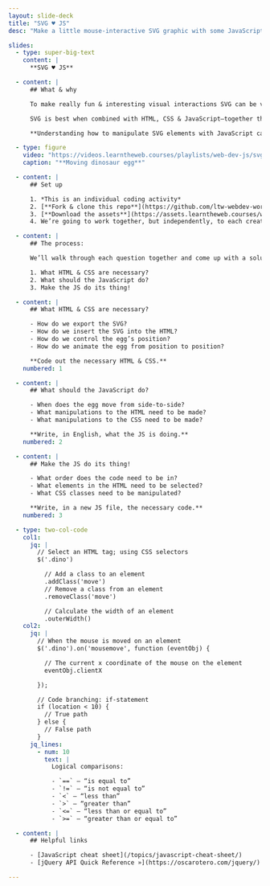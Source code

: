 ```yaml
---
layout: slide-deck
title: "SVG ♥ JS"
desc: "Make a little mouse-interactive SVG graphic with some JavaScript."

slides:
  - type: super-big-text
    content: |
      **SVG ♥ JS**

  - content: |
      ## What & why

      To make really fun & interesting visual interactions SVG can be very helpful.

      SVG is best when combined with HTML, CSS & JavaScript—together the foursome can create magical things.

      **Understanding how to manipulate SVG elements with JavaScript can make great interactions.**

  - type: figure
    video: "https://videos.learntheweb.courses/playlists/web-dev-js/svg-heart-js.mp4"
    caption: "**Moving dinosaur egg**"

  - content: |
      ## Set up

      1. *This is an individual coding activity*
      2. [**Fork & clone this repo**](https://github.com/ltw-webdev-workshops/svg-heart-js/fork)
      3. [**Download the assets**](https://assets.learntheweb.courses/workshops/the-dom-i-kno/svg-heart-js-download.zip)
      4. We’re going to work together, but independently, to each create an interactive SVG

  - content: |
      ## The process:

      We’ll walk through each question together and come up with a solution for each individual carousels.

      1. What HTML & CSS are necessary?
      2. What should the JavaScript do?
      3. Make the JS do its thing!

  - content: |
      ## What HTML & CSS are necessary?

      - How do we export the SVG?
      - How do we insert the SVG into the HTML?
      - How do we control the egg’s position?
      - How do we animate the egg from position to position?

      **Code out the necessary HTML & CSS.**
    numbered: 1

  - content: |
      ## What should the JavaScript do?

      - When does the egg move from side-to-side?
      - What manipulations to the HTML need to be made?
      - What manipulations to the CSS need to be made?

      **Write, in English, what the JS is doing.**
    numbered: 2

  - content: |
      ## Make the JS do its thing!

      - What order does the code need to be in?
      - What elements in the HTML need to be selected?
      - What CSS classes need to be manipulated?

      **Write, in a new JS file, the necessary code.**
    numbered: 3

  - type: two-col-code
    col1:
      jq: |
        // Select an HTML tag; using CSS selectors
        $('.dino')

          // Add a class to an element
          .addClass('move')
          // Remove a class from an element
          .removeClass('move')

          // Calculate the width of an element
          .outerWidth()
    col2:
      jq: |
        // When the mouse is moved on an element
        $('.dino').on('mousemove', function (eventObj) {

          // The current x coordinate of the mouse on the element
          eventObj.clientX

        });

        // Code branching: if-statement
        if (location < 10) {
          // True path
        } else {
          // False path
        }
      jq_lines:
        - num: 10
          text: |
            Logical comparisons:

            - `==` — “is equal to”
            - `!=` — “is not equal to”
            - `<` — “less than”
            - `>` — “greater than”
            - `<=` — “less than or equal to”
            - `>=` — “greater than or equal to”

  - content: |
      ## Helpful links

      - [JavaScript cheat sheet](/topics/javascript-cheat-sheet/)
      - [jQuery API Quick Reference »](https://oscarotero.com/jquery/)

---
```

